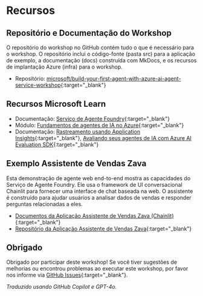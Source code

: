 # Recursos

## Repositório e Documentação do Workshop

O repositório do workshop no GitHub contém tudo o que é necessário para o workshop. O repositório inclui o código-fonte (pasta src) para a aplicação de exemplo, a documentação (docs) construída com MkDocs, e os recursos de implantação Azure (infra) para o workshop.

* Repositório: [microsoft/build-your-first-agent-with-azure-ai-agent-service-workshop](https://github.com/microsoft/build-your-first-agent-with-azure-ai-agent-service-workshop){:target="_blank"}

## Recursos Microsoft Learn

* Documentação: [Serviço de Agente Foundry](https://learn.microsoft.com/azure/ai-services/agents/){:target="_blank"}
* Módulo: [Fundamentos de agentes de IA no Azure](https://learn.microsoft.com/training/modules/ai-agent-fundamentals/){:target="_blank"}
* Documentação: [Rastreamento usando Application Insights](https://learn.microsoft.com/azure/ai-services/agents/concepts/tracing){:target="_blank"}, [Avaliando seus agentes de IA com Azure AI Evaluation SDK](https://learn.microsoft.com/azure/ai-foundry/how-to/develop/agent-evaluate-sdk){:target="_blank"}

## Exemplo Assistente de Vendas Zava

Esta demonstração de agente web end-to-end mostra as capacidades do Serviço de Agente Foundry. Ele usa o framework de UI conversacional Chainlit para fornecer uma interface de chat baseada na web. O assistente é construído para ajudar usuários a analisar dados de vendas e responder perguntas relacionadas a eles.

* [Documentos da Aplicação Assistente de Vendas Zava (Chainlit)](https://azure-samples.github.io/Zava-sales-azure-openai-assistants-api/){:target="_blank"}
* [Repositório da Aplicação Assistente de Vendas Zava](https://github.com/Azure-Samples/Zava-sales-azure-openai-assistants-api){:target="_blank"}

## Obrigado

Obrigado por participar deste workshop! Se você tiver sugestões de melhorias ou encontrou problemas ao executar este workshop, por favor nos informe via [GitHub Issues](https://github.com/microsoft/build-your-first-agent-with-azure-ai-agent-service-workshop/issues){:target="_blank"}.

*Traduzido usando GitHub Copilot e GPT-4o.*
